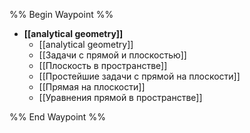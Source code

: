 %% Begin Waypoint %%
- **[[analytical geometry]]**
	- [[analytical geometry]]
	- [[Задачи с прямой и плоскостью]]
	- [[Плоскость в пространстве]]
	- [[Простейшие задачи с прямой на плоскости]]
	- [[Прямая на плоскости]]
	- [[Уравнения прямой в пространстве]]

%% End Waypoint %%